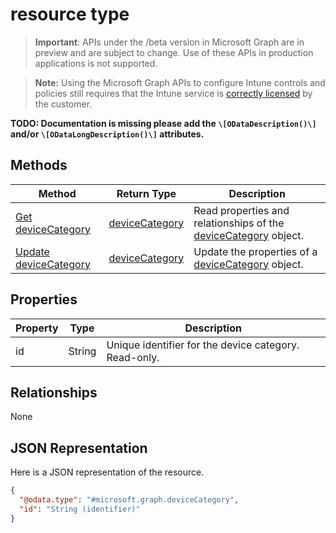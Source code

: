 ﻿#  resource type

> **Important**: APIs under the /beta version in Microsoft Graph are in preview and are subject to change. Use of these APIs in production applications is not supported.

> **Note:** Using the Microsoft Graph APIs to configure Intune controls and policies still requires that the Intune service is [correctly licensed](https://go.microsoft.com/fwlink/?linkid=839381) by the customer.

**TODO: Documentation is missing please add the `\[ODataDescription()\]` and/or `\[ODataLongDescription()\]` attributes.**
## Methods
|Method|Return Type|Description|
|---|---|---|
|[Get deviceCategory](../api/intune_devicefe_devicecategory_get.md)|[deviceCategory](../resources/intune_devicefe_devicecategory.md)|Read properties and relationships of the [deviceCategory](../resources/intune_devicefe_devicecategory.md) object.|
|[Update deviceCategory](../api/intune_devicefe_devicecategory_update.md)|[deviceCategory](../resources/intune_devicefe_devicecategory.md)|Update the properties of a [deviceCategory](../resources/intune_devicefe_devicecategory.md) object.|

## Properties
|Property|Type|Description|
|---|---|---|
|id|String|Unique identifier for the device category. Read-only.|

## Relationships
None
## JSON Representation
Here is a JSON representation of the resource.
<!-- {
  "blockType": "resource",
  "keyProperty": "id",
  "@odata.type": "microsoft.graph.deviceCategory"
}
-->
```json
{
  "@odata.type": "#microsoft.graph.deviceCategory",
  "id": "String (identifier)"
}
```



